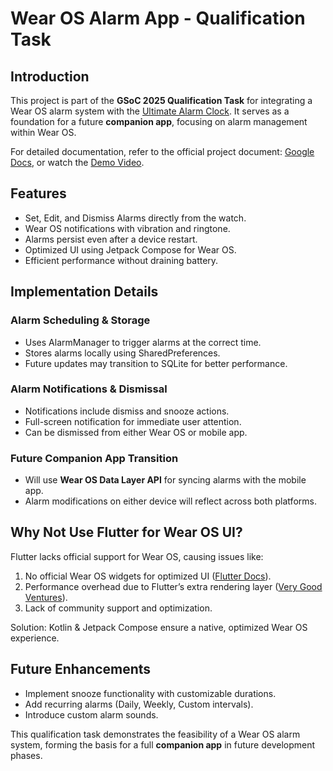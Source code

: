 # Wear OS Alarm App - Qualification Task

## Introduction
This project is part of the **GSoC 2025 Qualification Task** for integrating a Wear OS alarm system with the [Ultimate Alarm Clock](https://github.com/CCExtractor/ultimate_alarm_clock). It serves as a foundation for a future **companion app**, focusing on alarm management within Wear OS.

For detailed documentation, refer to the official project document: [Google Docs](https://docs.google.com/document/d/1taKun29BOqkpHbgkU0SdB0K-2pjz-hcU8WgJIgWeynM/edit?tab=t.0), or watch the [Demo Video](https://youtu.be/hqj3ZzVvHEM?si=Tue3dLpux-eK1gLq).

## Features
- Set, Edit, and Dismiss Alarms directly from the watch.
- Wear OS notifications with vibration and ringtone.
- Alarms persist even after a device restart.
- Optimized UI using Jetpack Compose for Wear OS.
- Efficient performance without draining battery.

## Implementation Details

### Alarm Scheduling & Storage
- Uses AlarmManager to trigger alarms at the correct time.
- Stores alarms locally using SharedPreferences.
- Future updates may transition to SQLite for better performance.

### Alarm Notifications & Dismissal
- Notifications include dismiss and snooze actions.
- Full-screen notification for immediate user attention.
- Can be dismissed from either Wear OS or mobile app.

### Future Companion App Transition
- Will use **Wear OS Data Layer API** for syncing alarms with the mobile app.
- Alarm modifications on either device will reflect across both platforms.

## Why Not Use Flutter for Wear OS UI?
Flutter lacks official support for Wear OS, causing issues like:
1. No official Wear OS widgets for optimized UI ([Flutter Docs](https://docs.flutter.dev)).
2. Performance overhead due to Flutter’s extra rendering layer ([Very Good Ventures](https://verygood.ventures/blog/building-wear-os-apps-with-flutter-a-very-good-guide?utm_source=chatgpt.com)).
3. Lack of community support and optimization.

Solution: Kotlin & Jetpack Compose ensure a native, optimized Wear OS experience.

## Future Enhancements
- Implement snooze functionality with customizable durations.
- Add recurring alarms (Daily, Weekly, Custom intervals).
- Introduce custom alarm sounds.

This qualification task demonstrates the feasibility of a Wear OS alarm system, forming the basis for a full **companion app** in future development phases.

